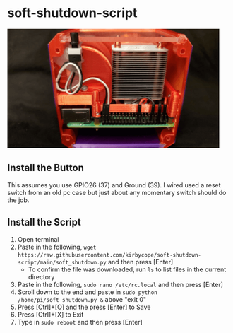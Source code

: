 # soft-shutdown-script
![Screenshot](/soft-shutdown.png)

## Install the Button
This assumes you use GPIO26 (37) and Ground (39). I wired used a reset switch from an old pc case but just about any momentary switch should do the job.

## Install the Script
1. Open terminal
1. Paste in the following, `wget https://raw.githubusercontent.com/kirbycope/soft-shutdown-script/main/soft_shutdown.py` and then press [Enter]
   - To confirm the file was downloaded, run `ls` to list files in the current directory
1. Paste in the following, `sudo nano /etc/rc.local` and then press [Enter]
1. Scroll down to the end and paste in `sudo python /home/pi/soft_shutdown.py &` above "exit 0"
1. Press [Ctrl]+[O] and the press [Enter] to Save
1. Press [Ctrl]+[X] to Exit
1. Type in `sudo reboot` and then press [Enter]
